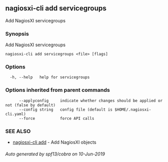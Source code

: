 ## nagiosxi-cli add servicegroups

Add NagiosXI servicegroups

### Synopsis

Add NagiosXI servicegroups

```
nagiosxi-cli add servicegroups <file> [flags]
```

### Options

```
  -h, --help   help for servicegroups
```

### Options inherited from parent commands

```
      --applyconfig     indicate whether changes should be applied or not (false by default)
      --config string   config file (default is $HOME/.nagiosxi-cli.yaml)
      --force           force API calls
```

### SEE ALSO

* [nagiosxi-cli add](nagiosxi-cli_add.md)	 - Add NagiosXI objects

###### Auto generated by spf13/cobra on 10-Jun-2019
